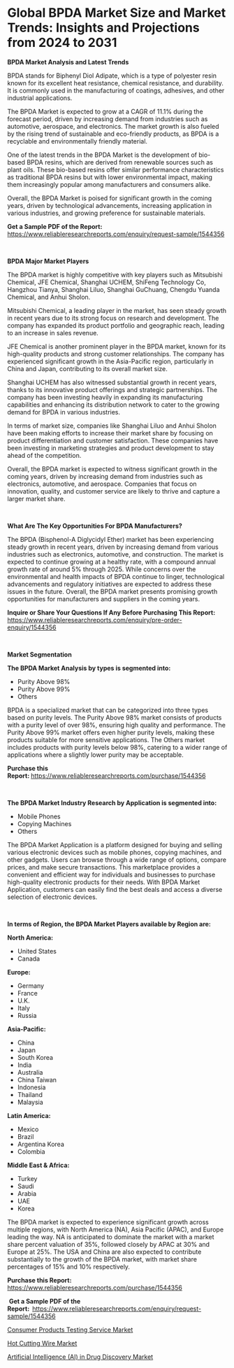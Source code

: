 <p><h1>Global BPDA Market Size and Market Trends: Insights and Projections from 2024 to 2031</h1></p><p><strong>BPDA Market Analysis and Latest Trends</strong></p>
<p><p>BPDA stands for Biphenyl Diol Adipate, which is a type of polyester resin known for its excellent heat resistance, chemical resistance, and durability. It is commonly used in the manufacturing of coatings, adhesives, and other industrial applications.</p><p>The BPDA Market is expected to grow at a CAGR of 11.1% during the forecast period, driven by increasing demand from industries such as automotive, aerospace, and electronics. The market growth is also fueled by the rising trend of sustainable and eco-friendly products, as BPDA is a recyclable and environmentally friendly material.</p><p>One of the latest trends in the BPDA Market is the development of bio-based BPDA resins, which are derived from renewable sources such as plant oils. These bio-based resins offer similar performance characteristics as traditional BPDA resins but with lower environmental impact, making them increasingly popular among manufacturers and consumers alike.</p><p>Overall, the BPDA Market is poised for significant growth in the coming years, driven by technological advancements, increasing application in various industries, and growing preference for sustainable materials.</p></p>
<p><strong>Get a Sample PDF of the Report:&nbsp;</strong> <a href="https://www.reliableresearchreports.com/enquiry/request-sample/1544356">https://www.reliableresearchreports.com/enquiry/request-sample/1544356</a></p>
<p>&nbsp;</p>
<p><strong>BPDA Major Market Players</strong></p>
<p><p>The BPDA market is highly competitive with key players such as Mitsubishi Chemical, JFE Chemical, Shanghai UCHEM, ShiFeng Technology Co, Hangzhou Tianya, Shanghai Liluo, Shanghai GuChuang, Chengdu Yuanda Chemical, and Anhui Sholon. </p><p>Mitsubishi Chemical, a leading player in the market, has seen steady growth in recent years due to its strong focus on research and development. The company has expanded its product portfolio and geographic reach, leading to an increase in sales revenue.</p><p>JFE Chemical is another prominent player in the BPDA market, known for its high-quality products and strong customer relationships. The company has experienced significant growth in the Asia-Pacific region, particularly in China and Japan, contributing to its overall market size.</p><p>Shanghai UCHEM has also witnessed substantial growth in recent years, thanks to its innovative product offerings and strategic partnerships. The company has been investing heavily in expanding its manufacturing capabilities and enhancing its distribution network to cater to the growing demand for BPDA in various industries.</p><p>In terms of market size, companies like Shanghai Liluo and Anhui Sholon have been making efforts to increase their market share by focusing on product differentiation and customer satisfaction. These companies have been investing in marketing strategies and product development to stay ahead of the competition.</p><p>Overall, the BPDA market is expected to witness significant growth in the coming years, driven by increasing demand from industries such as electronics, automotive, and aerospace. Companies that focus on innovation, quality, and customer service are likely to thrive and capture a larger market share.</p></p>
<p>&nbsp;</p>
<p><strong>What Are The Key Opportunities For BPDA Manufacturers?</strong></p>
<p><p>The BPDA (Bisphenol-A Diglycidyl Ether) market has been experiencing steady growth in recent years, driven by increasing demand from various industries such as electronics, automotive, and construction. The market is expected to continue growing at a healthy rate, with a compound annual growth rate of around 5% through 2025. While concerns over the environmental and health impacts of BPDA continue to linger, technological advancements and regulatory initiatives are expected to address these issues in the future. Overall, the BPDA market presents promising growth opportunities for manufacturers and suppliers in the coming years.</p></p>
<p><strong>Inquire or Share Your Questions If Any Before Purchasing This Report:</strong> <a href="https://www.reliableresearchreports.com/enquiry/pre-order-enquiry/1544356">https://www.reliableresearchreports.com/enquiry/pre-order-enquiry/1544356</a></p>
<p>&nbsp;</p>
<p><strong>Market Segmentation</strong></p>
<p><strong>The BPDA Market Analysis by types is segmented into:</strong></p>
<p><ul><li>Purity Above 98%</li><li>Purity Above 99%</li><li>Others</li></ul></p>
<p><p>BPDA is a specialized market that can be categorized into three types based on purity levels. The Purity Above 98% market consists of products with a purity level of over 98%, ensuring high quality and performance. The Purity Above 99% market offers even higher purity levels, making these products suitable for more sensitive applications. The Others market includes products with purity levels below 98%, catering to a wider range of applications where a slightly lower purity may be acceptable.</p></p>
<p><strong>Purchase this Report:&nbsp;</strong><a href="https://www.reliableresearchreports.com/purchase/1544356">https://www.reliableresearchreports.com/purchase/1544356</a></p>
<p>&nbsp;</p>
<p><strong>The BPDA Market Industry Research by Application is segmented into:</strong></p>
<p><ul><li>Mobile Phones</li><li>Copying Machines</li><li>Others</li></ul></p>
<p><p>The BPDA Market Application is a platform designed for buying and selling various electronic devices such as mobile phones, copying machines, and other gadgets. Users can browse through a wide range of options, compare prices, and make secure transactions. This marketplace provides a convenient and efficient way for individuals and businesses to purchase high-quality electronic products for their needs. With BPDA Market Application, customers can easily find the best deals and access a diverse selection of electronic devices.</p></p>
<p>&nbsp;</p>
<p><strong>In terms of Region, the BPDA Market Players available by Region are:</strong></p>
<p>
    <p> <strong> North America: </strong>
        <ul>
            <li>United States</li>
            <li>Canada</li>
        </ul>
        </p> 
    <p> <strong> Europe: </strong>
        <ul>
            <li>Germany</li>
            <li>France</li>
            <li>U.K.</li>
            <li>Italy</li>
            <li>Russia</li>
        </ul>
        </p> 
    <p> <strong> Asia-Pacific: </strong>
        <ul>
            <li>China</li>
            <li>Japan</li>
            <li>South Korea</li>
            <li>India</li>
            <li>Australia</li>
            <li>China Taiwan</li>
            <li>Indonesia</li>
            <li>Thailand</li>
            <li>Malaysia</li>
        </ul>
        </p> 
    <p> <strong> Latin America: </strong>
        <ul>
            <li>Mexico</li>
            <li>Brazil</li>
            <li>Argentina Korea</li>
            <li>Colombia</li>
        </ul>
        </p> 
    <p> <strong> Middle East & Africa: </strong>
        <ul>
            <li>Turkey</li>
            <li>Saudi</li>
            <li>Arabia</li>
            <li>UAE</li>
            <li>Korea</li>
        </ul>
    </p>
    </p>
<p><p>The BPDA market is expected to experience significant growth across multiple regions, with North America (NA), Asia Pacific (APAC), and Europe leading the way. NA is anticipated to dominate the market with a market share percent valuation of 35%, followed closely by APAC at 30% and Europe at 25%. The USA and China are also expected to contribute substantially to the growth of the BPDA market, with market share percentages of 15% and 10% respectively.</p></p>
<p><strong>Purchase this Report: </strong><a href="https://www.reliableresearchreports.com/purchase/1544356">https://www.reliableresearchreports.com/purchase/1544356</a></p>
<p>&nbsp;<strong>Get a Sample PDF of the Report:&nbsp;&nbsp;</strong><a href="https://www.reliableresearchreports.com/enquiry/request-sample/1544356">https://www.reliableresearchreports.com/enquiry/request-sample/1544356</a></p>
<p><strong></strong></p>
<p><p><a href="https://view.publitas.com/reportprime-1/consumer-products-testing-service-market-size-reflecting-a-forecast-till-2030-market-by-type-by-application-and-by-geography/">Consumer Products Testing Service Market</a></p><p><a href="https://view.publitas.com/reportprime-1/hot-cutting-wire-market-offers-provide-insightful-data-for-the-time-period-from-2023-to-2030-and-also-provide-analysis-based-on-application-type-and-region-6xyklmy4vmd9/">Hot Cutting Wire Market</a></p><p><a href="https://view.publitas.com/reportprime-1/artificial-intelligence-ai-in-drug-discovery-market-size-focuses-on-market-dynamics-in-depth-analysis-and-future-projections-of-its-market-forecasted-for-period-from-2023-to-2030/">Artificial Intelligence (AI) in Drug Discovery Market</a></p></p>